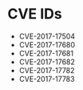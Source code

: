 CVE IDs
==============


- CVE-2017-17504
- CVE-2017-17680
- CVE-2017-17681
- CVE-2017-17682
- CVE-2017-17782
- CVE-2017-17783
